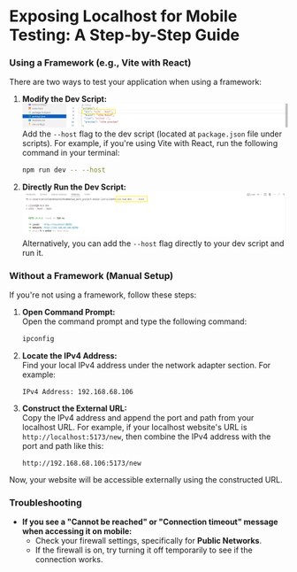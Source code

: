 # Exposing Localhost for Mobile Testing: A Step-by-Step Guide

### Using a Framework (e.g., Vite with React)

There are two ways to test your application when using a framework:

1. **Modify the Dev Script:**  
   !["Mock up design"](assets/wf_1st.png) <br />
   Add the `--host` flag to the dev script (located at `package.json` file under scripts). For example, if you're using Vite with React, run the following command in your terminal:

   ```bash
   npm run dev -- --host
   ```

2. **Directly Run the Dev Script:**  
   !["Mock up design"](assets/wf_2nd.png) <br />
   Alternatively, you can add the `--host` flag directly to your dev script and run it.

### Without a Framework (Manual Setup)

If you're not using a framework, follow these steps:

1. **Open Command Prompt:**  
   Open the command prompt and type the following command:

   ```bash
   ipconfig
   ```

2. **Locate the IPv4 Address:**  
   Find your local IPv4 address under the network adapter section. For example:

   ```
   IPv4 Address: 192.168.68.106
   ```

3. **Construct the External URL:**  
   Copy the IPv4 address and append the port and path from your localhost URL. For example, if your localhost website's URL is `http://localhost:5173/new`, then combine the IPv4 address with the port and path like this:
   ```
   http://192.168.68.106:5173/new
   ```

Now, your website will be accessible externally using the constructed URL.

### Troubleshooting

- **If you see a "Cannot be reached" or "Connection timeout" message when accessing it on mobile:**
  - Check your firewall settings, specifically for **Public Networks**.
  - If the firewall is on, try turning it off temporarily to see if the connection works.
